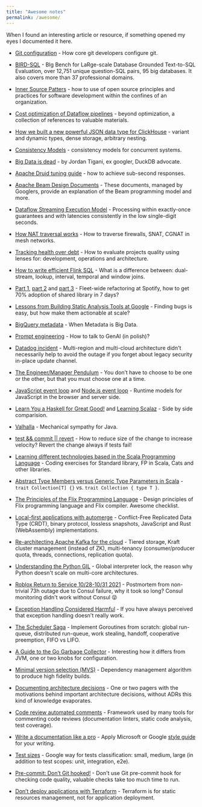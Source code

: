 ```yaml
---
title: "Awesome notes"
permalink: /awesome/
---
```


When I found an interesting article or resource, if something opened my eyes I documented it here.

* [Git configuration](https://blog.gitbutler.com/how-git-core-devs-configure-git/) - How core git developers configure git.

* [BIRD-SQL](https://bird-bench.github.io/) -
BIg Bench for LaRge-scale Database Grounded Text-to-SQL Evaluation, over 12,751 unique question-SQL pairs,
95 big databases. It also covers more than 37 professional domains.

* [Inner Source Patters](https://patterns.innersourcecommons.org/) -
how to use of open source principles and practices for software development within the confines of an organization.

* [Cost optimization of Dataflow pipelines](https://beamsummit.org/slides/2024/CostoptimizationofDataflowpipelines.pdf) - 
beyond optimization, a collection of references to valuable materials.

* [How we built a new powerful JSON data type for ClickHouse](https://clickhouse.com/blog/a-new-powerful-json-data-type-for-clickhouse) - variant and dynamic types, dense storage, arbitrary nesting.

* [Consistency Models](https://jepsen.io/consistency) - consistency models for concurrent systems.

* [Big Data is dead](https://motherduck.com/blog/big-data-is-dead/) - by Jordan Tigani, ex googler, DuckDB advocate.

* [Apache Druid tuning guide](https://imply.io/developer/articles/learn-how-to-achieve-sub-second-responses-with-apache-druid/) - how to achieve sub-second responses.

* [Apache Beam Design Documents](https://s.apache.org/beam-design-docs) - These documents, managed by Googlers, provide an explanation of the Beam programming model and more.

* [Dataflow Streaming Execution Model](https://medium.com/google-cloud/streaming-engine-execution-model-1eb2eef69a8e) -
Processing within exactly-once guarantees and with latencies consistently in the low single-digit seconds.

* [How NAT traversal works](https://tailscale.com/blog/how-nat-traversal-works) -
How to traverse firewalls, SNAT, CGNAT in mesh networks.

* [Tracking health over debt](https://www.rea-group.com/about-us/news-and-insights/blog/what-good-software-looks-like-at-rea/) -
How to evaluate projects quality using lenses for: development, operations and architecture.

* [How to write efficient Flink SQL](https://www.alibabacloud.com/blog/how-to-write-simple-and-efficient-flink-sql_600148) -
What is a difference between: dual-stream, lookup, interval, temporal and window joins.

* [Part 1](https://engineering.atspotify.com/2023/04/spotifys-shift-to-a-fleet-first-mindset-part-1/),
[part 2](https://engineering.atspotify.com/2023/05/fleet-management-at-spotify-part-2-the-path-to-declarative-infrastructure/) and
[part 3](https://engineering.atspotify.com/2023/05/fleet-management-at-spotify-part-3-fleet-wide-refactoring/) -
Fleet-wide refactoring at Spotify, how to get 70% adoption of shared library in 7 days?

* [Lessons from Building Static Analysis Tools at Google](https://cacm.acm.org/magazines/2018/4/226371-lessons-from-building-static-analysis-tools-at-google/fulltext) -
Finding bugs is easy, but how make them actionable at scale?

* [BigQuery metadata](http://vldb.org/pvldb/vol14/p3083-edara.pdf) -
When Metadata is Big Data.

* [Prompt engineering](https://www.promptopedia.pl) -
How to talk to GenAI (in polish)?

* [Datadog incident](https://www.datadoghq.com/blog/2023-03-08-multiregion-infrastructure-connectivity-issue/) -
Multi-region and multi-cloud architecture didn't necessarily help to avoid the outage if you forget about legacy security in-place update channel.

* [The Engineer/Manager Pendulum](https://www.infoq.com/presentations/hands-on-coding-managers/) -
You don’t have to choose to be one or the other, but that you must choose one at a time.

* [JavaScript event loop](https://developer.mozilla.org/en-US/docs/Web/JavaScript/EventLoop)
and [Node.js event loop](https://nodejs.org/en/docs/guides/event-loop-timers-and-nexttick#what-is-the-event-loop) -
Runtime models for JavaScript in the browser and server side.

* [Learn You a Haskell for Great Good!](http://learnyouahaskell.com/chapters) and [Learning Scalaz](https://eed3si9n.com/learning-scalaz/) -
Side by side comparision.

* [Valhalla](https://openjdk.org/projects/valhalla/design-notes/state-of-valhalla/01-background) -
Mechanical sympathy for Java.

* [test && commit || revert](https://medium.com/@kentbeck_7670/test-commit-revert-870bbd756864) -
How to reduce size of the change to increase velocity? Revert the change always if tests fail!

* [Learning different technologies based in the Scala Programming Language](https://www.scala-exercises.org) -
Coding exercises for Standard library, FP in Scala, Cats and other libraries.

* [Abstract Type Members versus Generic Type Parameters in Scala](https://www.artima.com/weblogs/viewpost.jsp?thread=270195) -
`trait Collection[T] {}` vs. `trait Collection { type T }`.

* [The Principles of the Flix Programming Language](https://flix.dev/principles/) -
Design principles of Flix programming language and Flix compiler. Awesome checklist.

* [Local-first applications with automerge](https://youtu.be/I4aVMYhL8Pk) -
Conflict-Free Replicated Data Type (CRDT), binary protocol, lossless snapshots, JavaScript and Rust (WebAssembly) implementations.

* [Re-architecting Apache Kafka for the cloud](https://youtu.be/ZSuoLgNWBRU) -
Tiered storage, Kraft cluster management (instead of ZK), multi-tenancy (consumer/producer quota, threads, connections, replication quota).

* [Understanding the Python GIL](https://youtu.be/Obt-vMVdM8s) -
Global interpreter lock, the reason why Python doesn't scale on multi-core architectures.

* [Roblox Return to Service 10/28-10/31 2021](https://blog.roblox.com/2022/01/roblox-return-to-service-10-28-10-31-2021/) -
Postmortem from non-trivial 73h outage due to Consul failure, why it took so long?
Consul monitoring didn't work without Consul 😜

* [Exception Handling Considered Harmful](https://www.lighterra.com/papers/exceptionsharmful/) -
If you have always perceived that exception handling doesn't really work.

* [The Scheduler Saga](https://youtu.be/YHRO5WQGh0k) -
Implement Goroutines from scratch: global run-queue, distributed run-queue, work stealing, handoff, cooperative preemption, FIFO vs LIFO.

* [A Guide to the Go Garbage Collector](https://go.dev/doc/gc-guide) -
Interesting how it differs from JVM, one or two knobs for configuration.

* [Minimal version selection (MVS)](https://research.swtch.com/vgo-mvs) -
Dependency management algorithm to produce high fidelity builds.

* [Documenting architecture decisions](https://cognitect.com/blog/2011/11/15/documenting-architecture-decisions) -
One or two pagers with the motivations behind important architecture decisions, without ADRs this kind of knowledge evaporates.

* [Code review automated comments](https://github.com/reviewdog/reviewdog) -
Framework used by many tools for commenting code reviews (documentation linters, static code analysis, test coverage).

* [Write a documentation like a pro](https://vale.sh) -
Apply Microsoft or Google [style guide](https://github.com/errata-ai/packages) for your writing.

* [Test sizes](https://testing.googleblog.com/2010/12/test-sizes.html) -
Google way for tests classification: small, medium, large (in addition to test scopes: unit, integration, e2e).

* [Pre-commit: Don’t Git hooked!](https://www.thoughtworks.com/insights/blog/pre-commit-don-t-git-hooked) -
Don't use Git pre-commit hook for checking code quality, valuable checks take too much time to run.

* [Don’t deploy applications with Terraform](https://medium.com/google-cloud/dont-deploy-applications-with-terraform-2f4508a45987) -
Terraform is for static resources management, not for application deployment.
